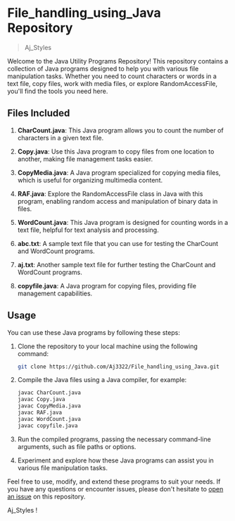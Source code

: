 # File_handling_using_Java Repository
>Aj_Styles

Welcome to the Java Utility Programs Repository! This repository contains a collection of Java programs designed to help you with various file manipulation tasks. Whether you need to count characters or words in a text file, copy files, work with media files, or explore RandomAccessFile, you'll find the tools you need here.

## Files Included

1. **CharCount.java**: This Java program allows you to count the number of characters in a given text file.

2. **Copy.java**: Use this Java program to copy files from one location to another, making file management tasks easier.

3. **CopyMedia.java**: A Java program specialized for copying media files, which is useful for organizing multimedia content.

4. **RAF.java**: Explore the RandomAccessFile class in Java with this program, enabling random access and manipulation of binary data in files.

5. **WordCount.java**: This Java program is designed for counting words in a text file, helpful for text analysis and processing.

6. **abc.txt**: A sample text file that you can use for testing the CharCount and WordCount programs.

7. **aj.txt**: Another sample text file for further testing the CharCount and WordCount programs.

8. **copyfile.java**: A Java program for copying files, providing file management capabilities.

## Usage

You can use these Java programs by following these steps:

1. Clone the repository to your local machine using the following command:

   ```bash
   git clone https://github.com/Aj3322/File_handling_using_Java.git
   ```

2. Compile the Java files using a Java compiler, for example:

   ```bash
   javac CharCount.java
   javac Copy.java
   javac CopyMedia.java
   javac RAF.java
   javac WordCount.java
   javac copyfile.java
   ```

3. Run the compiled programs, passing the necessary command-line arguments, such as file paths or options.

4. Experiment and explore how these Java programs can assist you in various file manipulation tasks.

Feel free to use, modify, and extend these programs to suit your needs. If you have any questions or encounter issues, please don't hesitate to [open an issue](https://github.com/yourusername/your-repository/issues) on this repository.

Aj_Styles !
